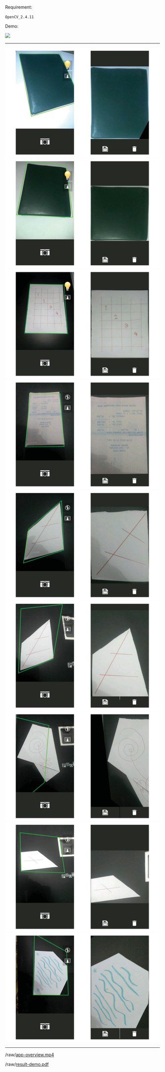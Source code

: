 Requirement:

`OpenCV_2.4.11`

Demo:

![](app-overview.gif)


-----

![](result-demo_Page_1.jpg)
![](result-demo_Page_2.jpg)
![](result-demo_Page_3.jpg)
![](result-demo_Page_4.jpg)
![](result-demo_Page_5.jpg)
![](result-demo_Page_6.jpg)
![](result-demo_Page_7.jpg)
![](result-demo_Page_8.jpg)
![](result-demo_Page_9.jpg)


-----

/raw/[app-overview.mp4](/raw/app-overview.mp4)

/raw/[result-demo.pdf](/raw/result-demo.pdf)

